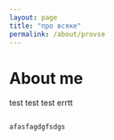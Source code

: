 ```yaml
---
layout: page
title: "про всяке"
permalink: /about/provse
---
```


# About  me

test test test
errtt

```text

afasfagdgfsdgs

```